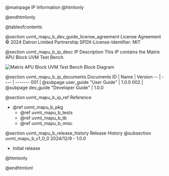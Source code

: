 @mainpage IP Information
@htmlonly
<div class="autonumbering">
@endhtmlonly


@tableofcontents


@section uvmt_mapu_b_dev_guide_license_agreement License Agreement
© 2024 Datron Limited Partnership
SPDX-License-Identifier: MIT


@section uvmt_mapu_b_ip_desc IP Description
This IP contains the  Matrix APU Block UVM Test Bench.

![Matrix APU Block UVM Test Bench Block Diagram](tb_block_diagram.svg)


@section uvmt_mapu_b_ip_documents Documents
ID | Name | Version
-- | ---- | -------
001 | @subpage user_guide "User Guide" | 1.0.0
002 | @subpage dev_guide "Developer Guide" | 1.0.0


@section uvmt_mapu_b_ip_ref Reference
 * @ref uvmt_mapu_b_pkg
   * @ref uvmt_mapu_b_tests
   * @ref uvmt_mapu_b_tb
   * @ref uvmt_mapu_b_misc


@section uvmt_mapu_b_release_history Release History
@subsection uvmt_mapu_b_v1_0_0 2024/12/9 - 1.0.0
- Initial release


@htmlonly
</div>
@endhtmlonl